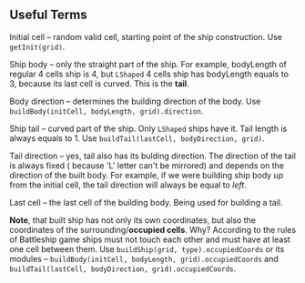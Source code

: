 ## Useful Terms
Initial cell – random valid cell, starting point of the ship construction. Use ```getInit(grid)```.

Ship body – only the straight part of the ship. For example, bodyLength of regular 4 cells ship is 4, but `LShaped` 4 cells ship has bodyLength equals to 3, because its last cell is curved. This is the **tail**.

Body direction – determines the building direction of the body. Use ```buildBody(initCell, bodyLength, grid).direction```.

Ship tail – curved part of the ship. Only `LShaped` ships have it. Tail length is always equals to 1. Use ```buildTail(lastCell, bodyDirection, grid)```.

Tail direction – yes, tail also has its bulding direction. The direction of the tail is always fixed ( because 'L' letter can't be mirrored) and depends on the direction of the built body. For example, if we were building ship body *up* from the initial cell, the tail direction will always be equal to *left*.

Last cell – the last cell of the building body. Being used for building a tail.

**Note**, that built ship has not only its own coordinates, but also the coordinates of the surrounding/**occupied cells**. Why? According to the rules of Battleship game ships must not touch each other and must have at least one cell between them. Use ```buildShip(grid, type).occupiedCoords``` or its modules – ```buildBody(initCell, bodyLength, grid).occupiedCoords``` and ```buildTail(lastCell, bodyDirection, grid).occupiedCoords```.
